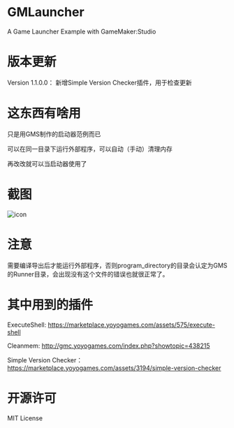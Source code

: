 # GMLauncher

A Game Launcher Example with GameMaker:Studio

# 版本更新

Version 1.1.0.0：
新增Simple Version Checker插件，用于检查更新

# 这东西有啥用

只是用GMS制作的启动器范例而已

可以在同一目录下运行外部程序，可以自动（手动）清理内存

再改改就可以当启动器使用了

# 截图

![icon](http://pic.yupoo.com/liaronce/FL9VMrwL/pGrAY.png)

# 注意

需要编译导出后才能运行外部程序，否则program_directory的目录会认定为GMS的Runner目录，会出现没有这个文件的错误也就很正常了。

# 其中用到的插件
ExecuteShell: https://marketplace.yoyogames.com/assets/575/execute-shell

Cleanmem:
http://gmc.yoyogames.com/index.php?showtopic=438215

Simple Version Checker：https://marketplace.yoyogames.com/assets/3194/simple-version-checker

# 开源许可

MIT License
